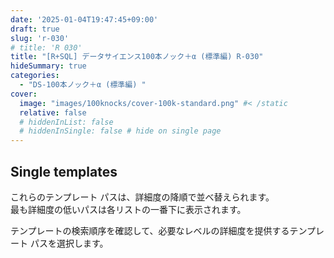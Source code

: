 ```yaml
---
date: '2025-01-04T19:47:45+09:00'
draft: true
slug: 'r-030'
# title: 'R 030'
title: "[R+SQL] データサイエンス100本ノック＋α (標準編) R-030"
hideSummary: true
categories: 
  - "DS-100本ノック＋α (標準編) "
cover:
  image: "images/100knocks/cover-100k-standard.png" #< /static
  relative: false
  # hiddenInList: false
  # hiddenInSingle: false # hide on single page
---
```


## Single templates

これらのテンプレート パスは、詳細度の降順で並べ替えられます。  
最も詳細度の低いパスは各リストの一番下に表示されます。

テンプレートの検索順序を確認して、必要なレベルの詳細度を提供するテンプレート パスを選択します。
